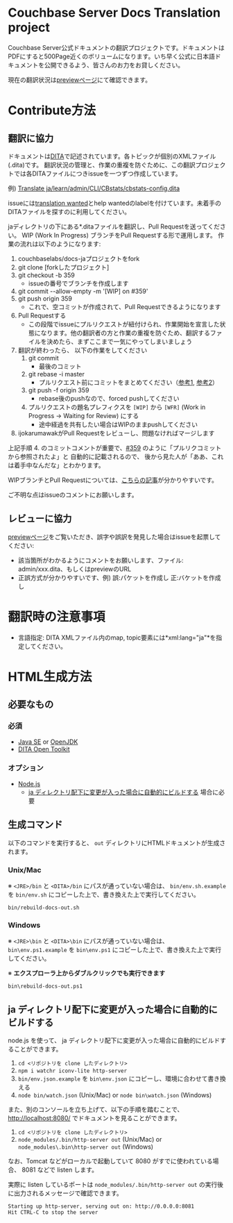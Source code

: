Couchbase Server Docs Translation project
============================================

Couchbase Server公式ドキュメントの翻訳プロジェクトです。ドキュメントはPDFにすると500Page近くのボリュームになります。いち早く公式に日本語ドキュメントを公開できるよう、皆さんのお力をお貸しください。

現在の翻訳状況は[previewページ](http://labs.couchbase.com/docs-ja/preview/)にて確認できます。

Contribute方法
==================

## 翻訳に協力

ドキュメントは[DITA](http://ja.wikipedia.org/wiki/Darwin_Information_Typing_Architecture)で記述されています。各トピックが個別のXMLファイル(.dita)です。
翻訳状況の管理と、作業の重複を防ぐために、この翻訳プロジェクトでは各DITAファイルにつきissueを一つずつ作成しています。

例) [Translate ja/learn/admin/CLI/CBstats/cbstats-config.dita](https://github.com/couchbaselabs/docs-ja/issues/43)

issueには[translation wanted](https://github.com/couchbaselabs/docs-ja/labels/translation%20wanted)とhelp wantedのlabelを付けています。未着手のDITAファイルを探すのに利用してください。

jaディレクトリの下にある\*.ditaファイルを翻訳し、Pull Requestを送ってください。
WIP (Work In Progress) ブランチをPull Requestする形で運用します。
作業の流れは以下のようになります:

1. couchbaselabs/docs-jaプロジェクトをfork
2. git clone [forkしたプロジェクト]
3. git checkout -b 359
    * issueの番号でブランチを作成します
4. git commit --allow-empty -m '[WIP] on #359'
5. git push origin 359
    * これで、空コミットが作成されて、Pull Requestできるようになります
6. Pull Requestする
    * この段階でissueにプルリクエストが紐付けられ、作業開始を宣言した状態になります。他の翻訳者の方と作業の重複を防ぐため、翻訳するファイルを決めたら、まずここまで一気にやってしまいましょう
7. 翻訳が終わったら、 以下の作業をしてください
    1. git commit
        * 最後のコミット
    2. git rebase -i master
        * プルリクエスト前にコミットをまとめてください（[参考1](http://www.karakaram.com/git-rebase-i-usage#squash), [参考2](http://www.karakaram.com/git-rebase-i-usage#fixup)）
    3. git push -f origin 359
        * rebase後のpushなので、forced pushしてください
    4. プルリクエストの題名プレフィクスを `[WIP]` から `[WFR]` (Work in Progress -> Waiting for Review) にする
        * 途中経過を共有したい場合はWIPのままpushしてください
8. ijokarumawakがPull Requestをレビューし、問題なければマージします

上記手順 4. のコミットコメントが重要で、[#359](https://github.com/couchbaselabs/docs-ja/issues/359)
のように「プルリクコミットから参照されたよ」と 自動的に記載されるので、
後から見た人が「ああ、これは着手中なんだな」とわかります。

WIPブランチとPull Requestについては、[こちらの記事](http://bouzuya.hatenablog.com/entry/2014/04/02/235959)が分かりやすいです。

ご不明な点はissueのコメントにお願いします。

## レビューに協力

[previewページ](http://labs.couchbase.com/docs-ja/preview/)をご覧いただき、誤字や誤訳を発見した場合はissueを起票してください:
- 該当箇所がわかるようにコメントをお願いします、ファイル: admin/xxx.dita、もしくはpreviewのURL
- 正誤方式が分かりやすいです、例) 誤:パケットを作成し 正:バケットを作成し

翻訳時の注意事項
=================

- 言語指定: DITA XMLファイル内のmap, topic要素には*xml:lang="ja"*を指定してください。

HTML生成方法
============

## 必要なもの

### 必須

- [Java SE](http://www.oracle.com/technetwork/java/javase/downloads/index.html) or [OpenJDK](http://openjdk.java.net/)
- [DITA Open Toolkit](http://www.dita-ot.org/)

### オプション

- [Node.js](http://nodejs.org/) 
    * [ja ディレクトリ配下に変更が入った場合に自動的にビルドする](#ja-ディレクトリ配下に変更が入った場合に自動的にビルドする) 場合に必要

## 生成コマンド

以下のコマンドを実行すると、 `out` ディレクトリにHTMLドキュメントが生成されます。

### Unix/Mac

※ `<JRE>/bin` と `<DITA>/bin` にパスが通っていない場合は、 `bin/env.sh.example` を `bin/env.sh` にコピーした上で、書き換えた上で実行してください。

```
bin/rebuild-docs-out.sh
```

### Windows

※ `<JRE>\bin` と `<DITA>\bin` にパスが通っていない場合は、 `bin\env.ps1.example` を `bin\env.ps1` にコピーした上で、書き換えた上で実行してください。

※ **エクスプローラ上からダブルクリックでも実行できます**

```
bin\rebuild-docs-out.ps1
```

## ja ディレクトリ配下に変更が入った場合に自動的にビルドする

node.js を使って、 ja ディレクトリ配下に変更が入った場合に自動的にビルドすることができます。

1. `cd <リポジトリを clone したディレクトリ>`
2. `npm i watchr iconv-lite http-server`
3. `bin/env.json.example` を `bin\env.json` にコピーし、環境に合わせて書き換える
4. `node bin/watch.json` (Unix/Mac) or `node bin\watch.json` (Windows)

また、別のコンソールを立ち上げて、以下の手順を踏むことで、  [http://localhost:8080/](http://localhost:8080/) でドキュメントを見ることができます。

1. `cd <リポジトリを clone したディレクトリ>`
2. `node_modules/.bin/http-server out` (Unix/Mac) or `node_modules\.bin\http-server out` (Windows)

なお、Tomcat などがローカルで起動していて 8080 がすでに使われている場合、 8081 などで listen します。

実際に listen しているポートは `node_modules/.bin/http-server out` の実行後に出力されるメッセージで確認できます。

```
Starting up http-server, serving out on: http://0.0.0.0:8081
Hit CTRL-C to stop the server
```
